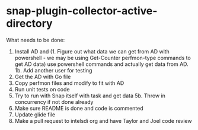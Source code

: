 # snap-plugin-collector-active-directory

What needs to be done:
1. Install AD and (1. Figure out what data we can get from AD with powershell - we may be using Get-Counter perfmon-type commands to get AD data) use powershell commands and actually get data from AD. 
1b. Add another user for testing
2. Get the AD with Go file
3. Copy perfmon files and modify to fit with AD
4. Run unit tests on code
5. Try to run with Snap itself with task and get data 
5b. Throw in concurrency if not done already
6. Make sure README is done and code is commented
7. Update glide file 
7. Make a pull request to intelsdi org and have Taylor and Joel code review 